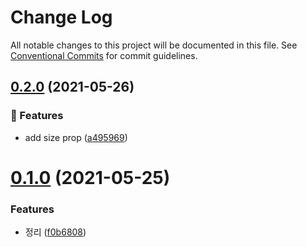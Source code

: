 # Change Log

All notable changes to this project will be documented in this file.
See [Conventional Commits](https://conventionalcommits.org) for commit guidelines.

## [0.2.0](https://github.com/ethan-heo/lerna-example/compare/webapp@0.1.0...webapp@0.2.0) (2021-05-26)


### 🚀 Features

* add size prop ([a495969](https://github.com/ethan-heo/lerna-example/commit/a49596914b0dcb31591c26811fd7d0e1db2254e2))




# [0.1.0](https://github.com/ethan-heo/lerna-example/compare/webapp@1.0.1...webapp@0.1.0) (2021-05-25)


### Features

* 정리 ([f0b6808](https://github.com/ethan-heo/lerna-example/commit/f0b6808a326cfd5f6f574cc05d289b11a54926e2))
